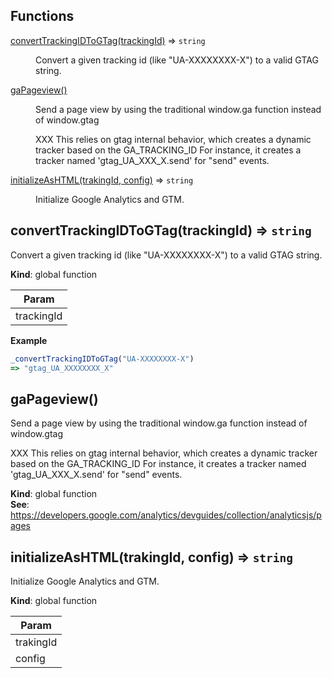 ## Functions

<dl>
<dt><a href="#convertTrackingIDToGTag">convertTrackingIDToGTag(trackingId)</a> ⇒ <code>string</code></dt>
<dd><p>Convert a given tracking id (like &quot;UA-XXXXXXXX-X&quot;) to a valid GTAG string.</p>
</dd>
<dt><a href="#gaPageview">gaPageview()</a></dt>
<dd><p>Send a page view by using the traditional window.ga function instead of window.gtag</p>
<p>XXX This relies on gtag internal behavior, which creates a dynamic tracker based on the GA_TRACKING_ID
For instance, it creates a tracker named &#39;gtag_UA_XXX_X.send&#39; for &quot;send&quot; events.</p>
</dd>
<dt><a href="#initializeAsHTML">initializeAsHTML(trakingId, config)</a> ⇒ <code>string</code></dt>
<dd><p>Initialize Google Analytics and GTM.</p>
</dd>
</dl>

<a name="convertTrackingIDToGTag"></a>

## convertTrackingIDToGTag(trackingId) ⇒ <code>string</code>
Convert a given tracking id (like "UA-XXXXXXXX-X") to a valid GTAG string.

**Kind**: global function  

| Param |
| --- |
| trackingId | 

**Example**  
```js
_convertTrackingIDToGTag("UA-XXXXXXXX-X")
=> "gtag_UA_XXXXXXXX_X"
```
<a name="gaPageview"></a>

## gaPageview()
Send a page view by using the traditional window.ga function instead of window.gtag

XXX This relies on gtag internal behavior, which creates a dynamic tracker based on the GA_TRACKING_ID
For instance, it creates a tracker named 'gtag_UA_XXX_X.send' for "send" events.

**Kind**: global function  
**See**: https://developers.google.com/analytics/devguides/collection/analyticsjs/pages  
<a name="initializeAsHTML"></a>

## initializeAsHTML(trakingId, config) ⇒ <code>string</code>
Initialize Google Analytics and GTM.

**Kind**: global function  

| Param |
| --- |
| trakingId | 
| config | 

